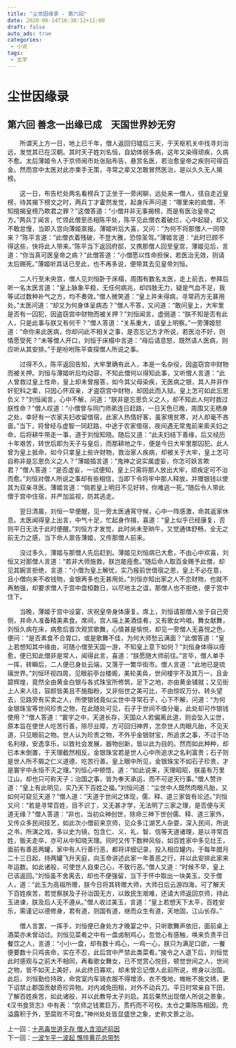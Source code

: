 ```yaml
---
title: "尘世因缘录 - 第六回"
date: 2020-06-14T16:30:12+11:00
draft: false
auto_ads: true
categories:
 - 小说
tags:
 - 玄学
---
```

# 尘世因缘录

## 第六回 善念一出缘已成　天国世界妙无穷

　　所谓天上方一日，地上已千年，僧人返回归墟后三天，于天枢机关中找寻刘治远，发觉其已在汉朝。其时天子姓刘名恒，自幼体弱多病，这年又染得顽疾，久病不愈。太后薄姬令人于京师闹市处张贴布告，悬赏名医，若治愈皇帝之疾则可得百金。然而宫中太医对此亦束手无策，寻常之辈又怎敢冒然医治，是以久久无人揭榜。

　　这一日，布告栏处两名看榜兵丁正坐于一旁闲聊，远处来一僧人，径自走近皇榜，待其揭下榜文之时，两兵丁才霍然发觉，起身斥声问道：“哪里来的疯僧，不知擅揭皇榜乃欺君之罪？”这僧答道：“小僧并非无事揭榜，而是有医治皇帝之方。”两兵丁闻言，忙领此僧至丞相陈平处，陈平见此僧衣着破烂，心中起疑，却又不敢怠慢，当即入宫向薄姬禀报。薄姬听后大喜，又问：“为何不将那僧人一同带来？”陈平言道：“此僧衣着残破，不登大雅，恐惊圣驾。”薄姬言道：“此时已顾不得这些，快将此人带来。”陈平当下返回府邸，又携那僧人回至皇宫，薄姬见后，言道：“你当真可医皇帝之病？”此僧答道：“小僧愿以性命担保，若医治无效，则请太后赐死。”薄姬听其话已至此，也不再多说，便带其去见皇帝刘恒。

　　二人行至未央宫，僧人见刘恒卧于床榻，周围有数名太医，走上前去，参拜后听一名太医言道：“皇上脉象平稳，无任何病兆，却四肢无力，疑是气血不足，我等试过数种补气之方，均不奏效。”僧人微笑道：“皇上并未得病，寻常药方无甚用处。”太医问道：“却又为何身体呈病态？”僧人不答，又问道：“敢问皇上，大牢里是否有一囚犯，因盗窃宫中财物而被关押？”刘恒闻言，虚弱道：“朕不知是否有此人，只是此事与朕又有何干？”僧人答道：“关系重大，请皇上明察。”一旁薄姬怒道：“命你来此医病，你却问此不相关之事，是否忘记方才所说，若医治不好，则情愿受死？”未等僧人开口，刘恒于床榻中言道：“母后请息怒，既然请人医病，则应听从其安排。”于是吩咐陈平查探僧人所说之事。

　　过得不久，陈平返回告知，大牢里确有此人，本是一名杂役，因盗窃宫中财物而被关押。刘恒与薄姬听后均动容，不知此僧何以得知此事，又听僧人言道：“此人曾救过皇上性命，皇上却未曾报答，如今其父母染疾，无医病之银，其人并非作奸犯科之辈，只因心怀双亲，才盗窃宫中财物，却因此而入狱。皇上怎可如此忘恩负义？”刘恒闻言，心中不解，问道：“朕非是忘恩负义之人，却不知此人何时救过朕性命？”僧人叹道：“小僧曾与同门师弟连日赶路，一日天色已晚，周围又无栖身之处，幸好有一农家夫妇收留借宿，此家人热情好客，虽家境贫寒，对人却毫不吝啬。”当下，将曾经与虚智一同赶路，中途于农家借宿，夜间遇无常鬼前来索夫妇之命，后将耕牛带走一事，道于刘恒知晓。随后又道：“此夫妇结下善缘，后又经历十年艰苦，转世后即为天子与皇后，而那耕地之牛，便是今日大牢里那囚犯。此人曾为皇上抵命，如今只拿皇上些许财物，救治家人疾病，却被关于大牢，皇上怎可自称非是忘恩负义之人？”薄姬插言道：“鬼神之说实属虚妄，你怎可妖言欺君？”僧人答道：“是否虚妄，一试便知，皇上只需将那人放出大牢，顽疾定可不治而愈。”刘恒对僧人所说之事却有些相信，当即下令将牢中那人释放，并赠银钱以使其为双亲寻医。薄姬言道：“倘若皇上明日不见好转，你难逃一死。”随后令人带此僧于宫中住宿，并严加监视，防其逃走。

　　翌日清晨，刘恒一早便醒，见一旁太医通宵守候，心中一阵感激，命其返家休息。太医闻得皇上出言，中气十足，忙起身作揖，喜道：“皇上似乎已经康复，否则平日无法于此时便醒。”刘恒方才发觉，此时尚未至晌午，又觉通体舒畅，全无之前无力之感，当下命人禀告薄姬，又传那僧人前来。

　　没过多久，薄姬与那僧人先后赶到。薄姬见刘恒病已大愈，不由心中欢喜，刘恒又对那僧人言道：“若非大师施救，朕岂能痊愈。”随后命人取百金赐予此僧，却见其婉言拒绝，言道：“小僧为皇上解忧，实乃报前世借宿之恩，皇上不必在意，且小僧向来不收钱物，金银再多也无甚用处。”刘恒亦知出家之人不恋财物，也就不再勉强，却要求僧人于宫中盘桓数日，以尽地主之谊，那僧人也不拒绝，便于宫中住下。

　　当晚，薄姬于宫中设宴，庆祝皇帝身体康复。席上，刘恒请那僧人坐于自己旁侧，并命人准备精美素食。席间，宫人端上美酒佳肴，又有歌女吟唱，舞女献舞，刘恒久病在床，病愈后首次观赏歌舞，心情甚是愉悦，却见一旁僧人无喜悦之色，便问：“是否素食不合胃口，或是歌舞不佳，为何大师愁云满面？”此僧答道：“皇上若想知其中缘由，可随小僧至天国一游，不知皇上意下如何？”刘恒身体得以痊愈，便已知此僧非是常人，闻得此言，喜道：“朕愿随大师前往。”言毕，僧人单手一挥，转瞬后，二人便已身处云端，又落于一繁华街市。僧人言道：“此地已是琉璃世界。”刘恒环视四周，见眼前亭台楼阁，美轮美奂，世间楼宇不及其万一，且金碧辉煌，竟然全由黄金白银与各式珠宝所修筑，足下之地，亦由黄金铺就；又见街上人来人往，容颜皆美且不施脂粉，又非俗世之美可比，不由惊叹万分。转头望去，见路旁有买卖之人，所使银钱竟似尘世中寻常石子，心下不解，问道：“为何金银珠宝等世间珍贵之物，在此随处可见，石子于世间不值分毫，此处却可作银钱使用？”僧人答道：“寰宇之中，天道长存，天国众人若偏离此道，则会坠入尘世，原本旨在使世人吃苦行善，除尽业障，方可回归神界，怎奈世人肉眼凡胎，不见天道，只见眼前之物。世人认为珍贵之物，不外乎金银财宝，所追求之事，不过于功名利禄，安逸享乐，以致社会发展，器物创新，皆以此为目的。然而如此种种，却已本末倒置，于天理截然相反。金银珠宝若是世人心中所追求之名利富贵；石子则是世人所不屑之仁义道德、吃苦行善。皇上眼中所见，金银珠宝不如石子珍贵，才是寰宇中永恒不灭之理。”刘恒心中顿悟，道：“如此说来，天理昭昭，朕虽有万里江山，却也只可称天子；治国之事，皆为奉天承运，而不可逆天行事。”僧人赞许道：“皇上有此明见，实乃天下百姓之福。”刘恒问道：“尘世中人既然肉眼凡胎，又如何可窥见天道？”僧人道：“天道于世间之体现，儒、释、道三家皆有论述。”刘恒又问：“若是寻常百姓，目不识丁，又无甚才学，无法明了三家之理，是否便与天道无缘？”僧人答道：“非也，当初众神创世，除命三神下世创儒、释、道三家外，又传众多民间技艺，如此次小僧前来京师，见众多江湖艺人杂耍，深入民间，所说之书，所演之戏，多以史为镜，包含仁、义、礼、智、信等天道诸理，是以寻常百姓，贩夫走卒，亦可从中知晓天理。同时又传下数种风俗，如百姓家中多见灶王，面前有善恶两罐，家中有人行善行恶，都将详细记录，投入相应罐内，于每年腊月二十三日起，持两罐飞升天庭，向玉帝讲述此家一年善恶之行，并以此安排此家来年运数。如此诸般，可使世人自束己心，不致行恶。”僧人又道：“时候不早，皇上已该返回。”刘恒虽不舍离去，却也不便强留，当下于怀中取出一块美玉，交于僧人，道：“此玉为高祖所赠，朕今日将其转赠大师，大师日后云游四海，可了解天下百姓疾苦，若觉察朕及子孙治国无方，以致民生艰难，还请大师返回京师，持此玉进谏，朕及后人无不遵从。”僧人收过美玉，言道：“皇上若想天下太平，百姓安乐，需谨记以德修身，君有道，则国有道，继而众生有道，天地固，江山长存。”

　　僧人言罢，一挥手，刘恒便已身处方才晚宴之中，只听歌舞声依旧，面前桌上酒菜亦未曾动过。刘恒见菜肴之中有一盘卤制鸡心，忽觉心有感触，唤来负责平日餐饮之人，言道：“小小一盘，却有数十鸡心，一鸡一心，朕只为满足口欲，一餐便要数十只鸡丧命，实在不忍，此后宫中严禁此类菜肴。”接令之人退下后，刘恒觉此时感观与之前大不相同，再看歌女舞女，已不觉赏心悦目，顿觉世间之人，世间之物，皆不如天上美好，从此终日寡欢，却未曾忘记僧人此前所说，修身以治国。此后，刘恒勤俭持政，命宫室内车骑衣服不得增添，衣不曳地，帷帐不施文绣，更下诏禁止郡国贡献奇珍异物。对内减免田租，对外不动兵刀。平日时常亲自下田，了解百姓疾苦，如此诸般，并以此教导太子刘启。其后果然出现僧人所说之景象，《汉书食货志》中有表：“京师之钱累巨万，贯朽而不可校。太仓之粟陈陈相因，充溢露积于外，至腐败不可食。”神州处处皆显盛世之象，史称文景之治。

上一回：[十恶毒世道无存 僧人含泪述前因](/cn/book/karma/karma5)  
下一回：[一波乍平一波起 憔悴黄花总带愁](/cn/book/karma/karma7)